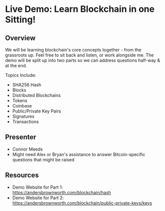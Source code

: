 # Live Demo: Learn Blockchain in one Sitting!

## Overview
We will be learning blockchain's core concepts together - from the grassroots up. Feel free to sit back and listen, or work alongside me. The demo will be split up into two parts so we can address questions half-way & at the end. 

Topics Include:
- SHA256 Hash
- Blocks
- Distributed Blockchains
- Tokens
- Coinbase
- Public/Private Key Pairs
- Signatures
- Transactions

## Presenter
- Connor Meeds
- Might need Alex or Bryan's assistance to answer Bitcoin-specific questions that might be raised

## Resources
- Demo Website for Part 1: https://andersbrownworth.com/blockchain/hash
- Demo Website for Part 2: https://andersbrownworth.com/blockchain/public-private-keys/keys
